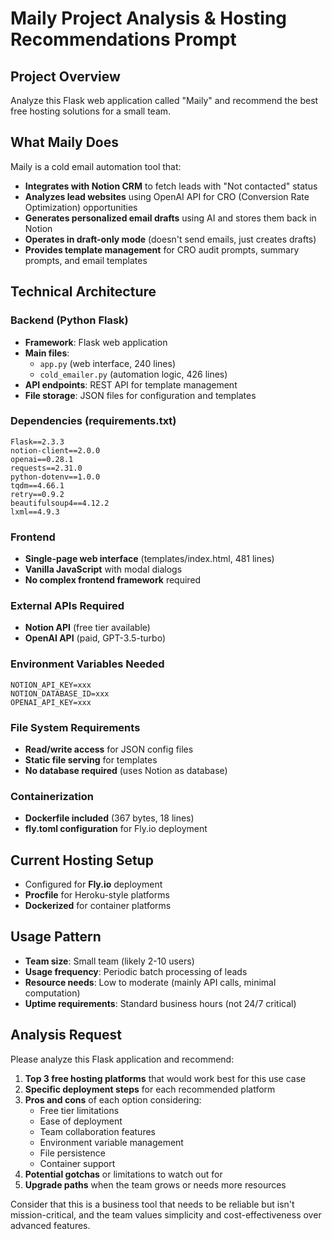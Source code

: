 # Maily Project Analysis & Hosting Recommendations Prompt

## Project Overview
Analyze this Flask web application called "Maily" and recommend the best free hosting solutions for a small team.

## What Maily Does
Maily is a cold email automation tool that:
- **Integrates with Notion CRM** to fetch leads with "Not contacted" status
- **Analyzes lead websites** using OpenAI API for CRO (Conversion Rate Optimization) opportunities  
- **Generates personalized email drafts** using AI and stores them back in Notion
- **Operates in draft-only mode** (doesn't send emails, just creates drafts)
- **Provides template management** for CRO audit prompts, summary prompts, and email templates

## Technical Architecture

### Backend (Python Flask)
- **Framework**: Flask web application
- **Main files**: 
  - `app.py` (web interface, 240 lines)
  - `cold_emailer.py` (automation logic, 426 lines)
- **API endpoints**: REST API for template management
- **File storage**: JSON files for configuration and templates

### Dependencies (requirements.txt)
```
Flask==2.3.3
notion-client==2.0.0
openai==0.28.1
requests==2.31.0
python-dotenv==1.0.0
tqdm==4.66.1
retry==0.9.2
beautifulsoup4==4.12.2
lxml==4.9.3
```

### Frontend
- **Single-page web interface** (templates/index.html, 481 lines)
- **Vanilla JavaScript** with modal dialogs
- **No complex frontend framework** required

### External APIs Required
- **Notion API** (free tier available)
- **OpenAI API** (paid, GPT-3.5-turbo)

### Environment Variables Needed
```
NOTION_API_KEY=xxx
NOTION_DATABASE_ID=xxx
OPENAI_API_KEY=xxx
```

### File System Requirements
- **Read/write access** for JSON config files
- **Static file serving** for templates
- **No database required** (uses Notion as database)

### Containerization
- **Dockerfile included** (367 bytes, 18 lines)
- **fly.toml configuration** for Fly.io deployment

## Current Hosting Setup
- Configured for **Fly.io** deployment
- **Procfile** for Heroku-style platforms
- **Dockerized** for container platforms

## Usage Pattern
- **Team size**: Small team (likely 2-10 users)
- **Usage frequency**: Periodic batch processing of leads
- **Resource needs**: Low to moderate (mainly API calls, minimal computation)
- **Uptime requirements**: Standard business hours (not 24/7 critical)

## Analysis Request
Please analyze this Flask application and recommend:

1. **Top 3 free hosting platforms** that would work best for this use case
2. **Specific deployment steps** for each recommended platform
3. **Pros and cons** of each option considering:
   - Free tier limitations
   - Ease of deployment
   - Team collaboration features
   - Environment variable management
   - File persistence
   - Container support
4. **Potential gotchas** or limitations to watch out for
5. **Upgrade paths** when the team grows or needs more resources

Consider that this is a business tool that needs to be reliable but isn't mission-critical, and the team values simplicity and cost-effectiveness over advanced features. 
